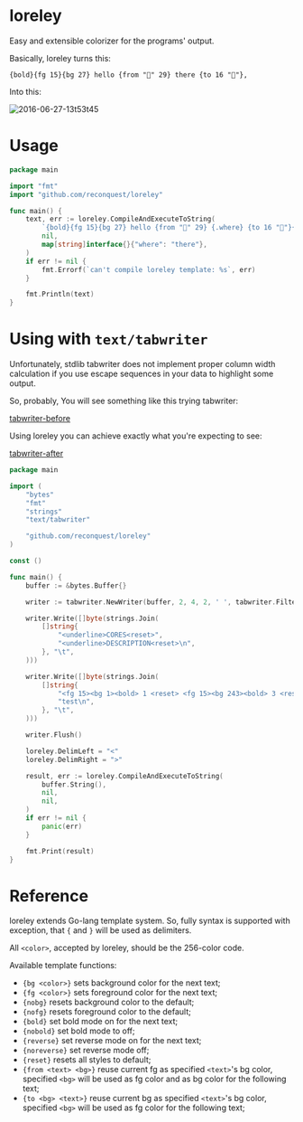 # loreley

Easy and extensible colorizer for the programs' output.

Basically, loreley turns this:

```
{bold}{fg 15}{bg 27} hello {from "" 29} there {to 16 ""},
```

Into this:

![2016-06-27-13t53t45](https://raw.githubusercontent.com/reconquest/loreley/master/demo.png)

# Usage

```go
package main

import "fmt"
import "github.com/reconquest/loreley"

func main() {
	text, err := loreley.CompileAndExecuteToString(
		`{bold}{fg 15}{bg 27} hello {from "" 29} {.where} {to 16 ""}{reset}`,
		nil,
		map[string]interface{}{"where": "there"},
	)
	if err != nil {
		fmt.Errorf(`can't compile loreley template: %s`, err)
	}

	fmt.Println(text)
}
```

# Using with `text/tabwriter`

Unfortunately, stdlib tabwriter does not implement proper column width
calculation if you use escape sequences in your data to highlight some
output.

So, probably, You will see something like this trying tabwriter:

[tabwriter-before](https://raw.githubusercontent.com/reconquest/loreley/master/tabwriter-before.png)

Using loreley you can achieve exactly what you're expecting to see:

[tabwriter-after](https://raw.githubusercontent.com/reconquest/loreley/master/tabwriter-after.png)

```go
package main

import (
	"bytes"
	"fmt"
	"strings"
	"text/tabwriter"

	"github.com/reconquest/loreley"
)

const ()

func main() {
	buffer := &bytes.Buffer{}

	writer := tabwriter.NewWriter(buffer, 2, 4, 2, ' ', tabwriter.FilterHTML)

	writer.Write([]byte(strings.Join(
		[]string{
			"<underline>CORES<reset>",
			"<underline>DESCRIPTION<reset>\n",
		}, "\t",
	)))

	writer.Write([]byte(strings.Join(
		[]string{
			"<fg 15><bg 1><bold> 1 <reset> <fg 15><bg 243><bold> 3 <reset>",
			"test\n",
		}, "\t",
	)))

	writer.Flush()

	loreley.DelimLeft = "<"
	loreley.DelimRight = ">"

	result, err := loreley.CompileAndExecuteToString(
		buffer.String(),
		nil,
		nil,
	)
	if err != nil {
		panic(err)
	}

	fmt.Print(result)
}
```

# Reference

loreley extends Go-lang template system. So, fully syntax is supported with
exception, that `{` and `}` will be used as delimiters.

All `<color>`, accepted by loreley, should be the 256-color code.

Available template functions:

* `{bg <color>}` sets background color for the next text;
* `{fg <color>}` sets foreground color for the next text;
* `{nobg}` resets background color to the default;
* `{nofg}` resets foreground color to the default;
* `{bold}` set bold mode on for the next text;
* `{nobold}` set bold mode to off;
* `{reverse}` set reverse mode on for the next text;
* `{noreverse}` set reverse mode off;
* `{reset}` resets all styles to default;
* `{from <text> <bg>}` reuse current fg as specified `<text>`'s bg color,
  specified `<bg>` will be used as fg color and as bg color for the following
  text;
* `{to <bg> <text>}` reuse current bg as specified `<text>`'s bg color,
  specified `<bg>` will be used as fg color for the following text;
